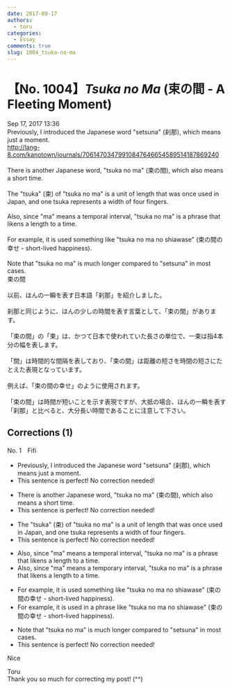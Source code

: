 ```yaml
---
date: 2017-09-17
authors:
  - toru
categories:
  - Essay
comments: true
slug: 1004_tsuka-no-ma
---
```


# 【No. 1004】<strong><em>Tsuka no Ma</strong></em> (束の間 - A Fleeting Moment)
<div class="date">Sep 17, 2017 13:36</div>
<div id="post"><div id="body_show_ori">
Previously, I introduced the Japanese word "setsuna" (刹那), which means just a moment.<br/><a href="http://lang-8.com/kanotown/journals/70614703479910847646654589514187869240" target="_blank">http://lang-8.com/kanotown/journals/70614703479910847646654589514187869240</a><br/><br/>There is another Japanese word, "tsuka no ma" (束の間), which also means a short time.<br/><br/>The "tsuka" (束) of "tsuka no ma" is a unit of length that was once used in Japan, and one tsuka represents a width of four fingers.<br/><br/>Also, since "ma" means a temporal interval, "tsuka no ma" is a phrase that likens a length to a time.<br/><br/>For example, it is used something like "tsuka no ma no shiawase" (束の間の幸せ - short-lived happiness).<br/><br/>Note that "tsuka no ma" is much longer compared to "setsuna" in most cases.
</div></div>

<!-- more -->

<div id="post_ja"><div id="body_show_mo">
束の間<br/><br/>以前、ほんの一瞬を表す日本語「刹那」を紹介しました。<br/><br/>刹那と同じように、ほんの少しの時間を表す言葉として、「束の間」があります。<br/><br/>「束の間」の「束」は、かつて日本で使われていた長さの単位で、一束は指4本分の幅を表します。<br/><br/>「間」は時間的な間隔を表しており、「束の間」は距離の短さを時間の短さにたとえた表現となっています。<br/><br/>例えば、「束の間の幸せ」のように使用されます。<br/><br/>「束の間」は時間が短いことを示す表現ですが、大抵の場合、ほんの一瞬を表す「刹那」と比べると、大分長い時間であることに注意して下さい。
</div></div>

## Corrections (1)
<div id="block"><div class="first_name"> No. 1　<span class="just_name">Fifi</span></div><div id="block2">
<ul class="correction_field">
<li class="incorrect">Previously, I introduced the Japanese word "setsuna" (刹那), which means just a moment.</li>
<li class="corrected perfect">This sentence is perfect! No correction needed!</li>
</ul>
<ul class="correction_field">
<li class="incorrect">There is another Japanese word, "tsuka no ma" (束の間), which also means a short time.</li>
<li class="corrected perfect">This sentence is perfect! No correction needed!</li>
</ul>
<ul class="correction_field">
<li class="incorrect">The "tsuka" (束) of "tsuka no ma" is a unit of length that was once used in Japan, and one tsuka represents a width of four fingers.</li>
<li class="corrected perfect">This sentence is perfect! No correction needed!</li>
</ul>
<ul class="correction_field">
<li class="incorrect">Also, since "ma" means a temporal interval, "tsuka no ma" is a phrase that likens a length to a time.</li>
<li class="corrected correct">
Also, since "ma" means a <span class="f_blue">temporary</span> interval, "tsuka no ma" is a phrase that likens a length to a time.
</li>
</ul>
<ul class="correction_field">
<li class="incorrect">For example, it is used something like "tsuka no ma no shiawase" (束の間の幸せ - short-lived happiness).</li>
<li class="corrected correct">
For example, it is used<span class="f_blue"> in a phrase</span> like "tsuka no ma no shiawase" (束の間の幸せ - short-lived happiness).
</li>
</ul>
<ul class="correction_field">
<li class="incorrect">Note that "tsuka no ma" is much longer compared to "setsuna" in most cases.</li>
<li class="corrected perfect">This sentence is perfect! No correction needed!</li>
</ul>
<p class="comment_small">
 Nice
</p>

</div><div class="name"><span class="just_name">Toru</span><br>
Thank you so much for correcting my post! (^^)
</div>
</div>
